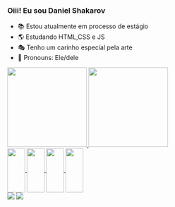 ### Oiii! Eu sou Daniel Shakarov
- 📚 Estou atualmente em processo de estágio
- 🌎 Estudando HTML,CSS e JS
- 🎭 Tenho um carinho especial pela arte
- 💬 Pronouns: Ele/dele

<div>
<a href="https://github.com/Danielshakarov">
<img height="180cm" src="https://github-readme-stats.vercel.app/api?username=DanielShakarov&show_icons=true&theme=dracula&include_all_commits=true&count_private=true"/>
<img height="180cm" src="https://github-readme-stats.vercel.app/api/top-langs/?username=DanielShakarov&layout=compact&langs_count=16&theme=dracula"/>
</div>
<div>
 <img align= "center" height="100" width="40" src="https://cdn.jsdelivr.net/gh/devicons/devicon/icons/html5/html5-original.svg">
 <img align= "center" height="100" width="40" src="https://cdn.jsdelivr.net/gh/devicons/devicon/icons/canva/canva-original.svg"> 
 <img align= "center" height="100" width="40" src="https://cdn.jsdelivr.net/gh/devicons/devicon/icons/javascript/javascript-original.svg"> 
 <img align= "center" height="100" width="40" src="https://cdn.jsdelivr.net/gh/devicons/devicon/icons/css3/css3-original.svg">
</div>
 <div>
  <a href="https://www.instagram.com/daniel_shakarov_dan/" target="_blank"><img src="https://img.shields.io/badge/Instagram-E4405F?style=for-the-badge&logo=instagram&logoColor=white" target="_blank"></a>
  <a href="+55 88 9222-3566" target="_blank"><img src="https://img.shields.io/badge/WhatsApp-25D366?style=for-the-badge&logo=whatsapp&logoColor=white" target="_blank"></a>
 </div>
